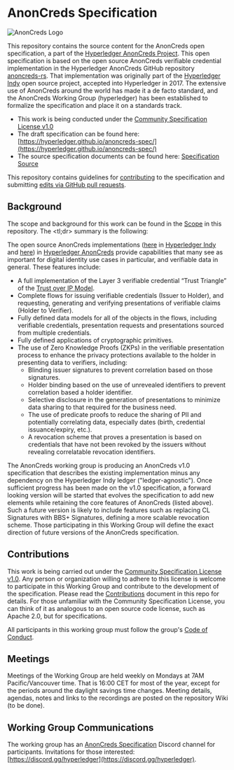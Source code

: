 # AnonCreds Specification

![AnonCreds Logo](/spec/images/logo/hl_anoncreds_color.svg)

This repository contains the source content for the AnonCreds open
specification, a part of the [Hyperledger AnonCreds
Project](https://wiki.hyperledger.org/display/anoncreds). This open
specification is based on the open source AnonCreds verifiable credential
implementation in the Hyperledger AnonCreds GitHub repository
[anoncreds-rs](https://github.com/hyperledger/anoncreds-rs). That implementation
was originally part of the [Hyperledger
Indy](https://www.hyperledger.org/projects/hyperledger-indy) open source
project, accepted into Hyperledger in 2017. The extensive use of AnonCreds
around the world has made it a de facto standard, and the AnonCreds Working
Group (hyperledger) has been established to formalize the specification and
place it on a standards track.

- This work is being conducted under the [Community Specification License v1.0](1._Community_Specification_License-v1.md)
- The draft specification can be found here: [https://hyperledger.github.io/anoncreds-spec/](https://hyperledger.github.io/anoncreds-spec/)
- The source specification documents can be found here: [Specification Source](/spec)

This repository contains guidelines for [contributing](#contributions) to the specification and submitting [edits via GitHub pull requests](/EditingTheSpec.md).

## Background

The scope and background for this work can be found in the [Scope](2._Scope.md) in
this repository. The <tl;dr> summary is the following:

The open source AnonCreds implementations
([here](https://github.com/hyperledger/indy-sdk/blob/master/libindy/src/api/anoncreds.rs)
in [Hyperledger
Indy](https://www.hyperledger.org/projects/hyperledger-indy) and [here](https://github.com/hyperledger/anoncreds-rs)) in [Hyperledger AnonCreds](https://wiki.hyperledger.org/display/anoncreds)
provide
capabilities that many see as important for digital identity use cases in
particular, and verifiable data in general. These features include:

- A full implementation of the Layer 3 verifiable credential “Trust Triangle” of the [Trust over IP Model](https://trustoverip.org/wp-content/toip-model/).
- Complete flows for issuing verifiable credentials (Issuer to Holder), and requesting, generating and verifying presentations of verifiable claims (Holder to Verifier).
- Fully defined data models for all of the objects in the flows, including verifiable credentials, presentation requests and presentations sourced from multiple credentials.
- Fully defined applications of cryptographic primitives.
- The use of Zero Knowledge Proofs (ZKPs) in the verifiable presentation process to enhance the privacy protections available to the holder in presenting data to verifiers, including:
  - Blinding issuer signatures to prevent correlation based on those signatures.
  - Holder binding based on the use of unrevealed identifiers to prevent correlation based a holder identifier.
  - Selective disclosure in the generation of presentations to minimize data sharing to that required for the business need.
  - The use of predicate proofs to reduce the sharing of PII and potentially correlating data, especially dates (birth, credential issuance/expiry, etc.).
  - A revocation scheme that proves a presentation is based on credentials that have not been revoked by the issuers without revealing correlatable revocation identifiers.

The AnonCreds working group is producing an AnonCreds v1.0 specification that
describes the existing implementation minus any dependency on the Hyperledger
Indy ledger ("ledger-agnostic"). Once sufficient progress has been made on the v1.0 specification, a
forward looking version will be started that evolves the specification to add
new elements while retaining the core features of AnonCreds (listed above). Such
a future version is likely to include features such as replacing CL Signatures
with BBS+ Signatures, defining a more scalable revocation scheme. Those participating in this Working Group will define the exact direction
of future versions of the AnonCreds specification.

## Contributions

This work is being carried out under the [Community Specification License
v1.0](1._Community_Specification_License-v1.md). Any person or organization
willing to adhere to this license is welcome to participate in this Working
Group and contribute to the development of the specification. Please read the
[Contributions](6._Contributing.md) document in this repo for details. For those
unfamiliar with the Community Specification License, you can think of it as
analogous to an open source code license, such as Apache 2.0, but for
specifications.

All participants in this working group must follow the group's [Code of Conduct](8._Code_of_Conduct.md).

## Meetings

Meetings of the Working Group are held weekly on Mondays at 7AM
Pacific/Vancouver time. That is 16:00 CET for most of the year, except for the
periods around the daylight savings time changes. Meeting details, agendas,
notes and links to the recordings are posted on the repository Wiki (to be done).

## Working Group Communications

The working group has an [AnonCreds Specification](https://discord.com/channels/905194001349627914/1037471404586709042) Discord channel for participants. Invitations for those interested: [https://discord.gg/hyperledger](https://discord.gg/hyperledger).
